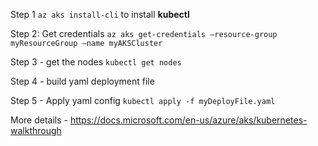 Step 1 ```az aks install-cli``` to install **kubectl**

Step 2: Get credentials
```az aks get-credentials —resource-group myResourceGroup —name myAKSCluster   ``` 

Step 3 - get the nodes
```kubectl get nodes   ```

Step 4 - build yaml deployment file

Step 5 - Apply yaml config 
```kubectl apply -f myDeployFile.yaml   ```

More details - https://docs.microsoft.com/en-us/azure/aks/kubernetes-walkthrough
